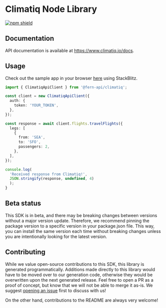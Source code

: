 # Climatiq Node Library

[![npm shield](https://img.shields.io/npm/v/@fern-api/climatiq)](https://www.npmjs.com/package/@fern-api/climatiq)

## Documentation

API documentation is available at <https://www.climatiq.io/docs>.

## Usage

Check out the sample app in your browser [here](https://stackblitz.com/edit/climatiq-typescript-example-0?file=app.ts&view=editor) using StackBlitz.

```typescript
import { ClimatiqApiClient } from '@fern-api/climatiq';

const client = new ClimatiqApiClient({
  auth: {
    token: 'YOUR_TOKEN',
  },
});

const response = await client.flights.travelFlights({
  legs: [
    {
      from: 'SEA',
      to: 'SFO',
      passengers: 2,
    },
  ],
});

console.log(
  'Received response from Climatiq!',
  JSON.stringify(response, undefined, 4)
  );
} 
```

## Beta status

This SDK is in beta, and there may be breaking changes between versions without a major version update. Therefore, we recommend pinning the package version to a specific version in your package.json file. This way, you can install the same version each time without breaking changes unless you are intentionally looking for the latest version.

## Contributing

While we value open-source contributions to this SDK, this library is generated programmatically. Additions made directly to this library would have to be moved over to our generation code, otherwise they would be overwritten upon the next generated release. Feel free to open a PR as a proof of concept, but know that we will not be able to merge it as-is. We suggest [opening an issue](https://github.com/fern-climatiq/climatiq-node) first to discuss with us!

On the other hand, contributions to the README are always very welcome!
